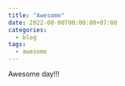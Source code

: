 ```yaml
---
title: "Awesome"
date: 2022-00-00T00:00:00+07:00
categories:
  - blog
tags:
  - awesome
---
```

Awesome day!!!